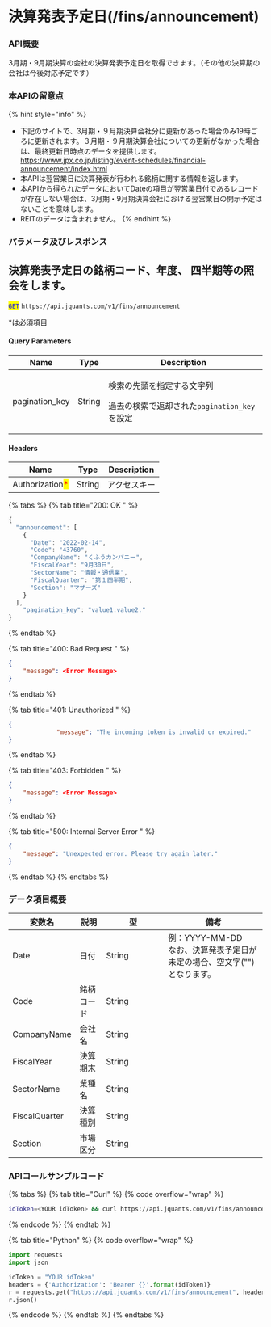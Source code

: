 # 決算発表予定日(/fins/announcement)

### API概要

3月期・9月期決算の会社の決算発表予定日を取得できます。（その他の決算期の会社は今後対応予定です）

### 本APIの留意点

{% hint style="info" %}

* 下記のサイトで、3月期・９月期決算会社分に更新があった場合のみ19時ごろに更新されます。３月期・９月期決算会社についての更新がなかった場合は、最終更新日時点のデータを提供します。\
  <https://www.jpx.co.jp/listing/event-schedules/financial-announcement/index.html>
* 本APIは翌営業日に決算発表が行われる銘柄に関する情報を返します。
* 本APIから得られたデータにおいてDateの項目が翌営業日付であるレコードが存在しない場合は、3月期・9月期決算会社における翌営業日の開示予定はないことを意味します。
* REITのデータは含まれません。
  {% endhint %}

### パラメータ及びレスポンス

## 決算発表予定日の銘柄コード、年度、 四半期等の照会をします。

<mark style="color:blue;">`GET`</mark> `https://api.jquants.com/v1/fins/announcement`

\*は必須項目

#### Query Parameters

| Name            | Type   | Description                                                           |
| --------------- | ------ | --------------------------------------------------------------------- |
| pagination\_key | String | <p>検索の先頭を指定する文字列</p><p>過去の検索で返却された<code>pagination\_key</code>を設定</p> |

#### Headers

| Name                                            | Type   | Description |
| ----------------------------------------------- | ------ | ----------- |
| Authorization<mark style="color:red;">\*</mark> | String | アクセスキー      |

{% tabs %}
{% tab title="200: OK " %}

```javascript
{
  "announcement": [
    {
      "Date": "2022-02-14",
      "Code": "43760",
      "CompanyName": "くふうカンパニー",
      "FiscalYear": "9月30日",
      "SectorName": "情報・通信業",
      "FiscalQuarter": "第１四半期",
      "Section": "マザーズ"
    }
  ],
    "pagination_key": "value1.value2."
}
```

{% endtab %}

{% tab title="400: Bad Request " %}

```json
{
    "message": <Error Message>
}
```

{% endtab %}

{% tab title="401: Unauthorized " %}

```json
{
　　　　　　　　"message": "The incoming token is invalid or expired."
}
```

{% endtab %}

{% tab title="403: Forbidden " %}

```json
{
    "message": <Error Message>
}
```

{% endtab %}

{% tab title="500: Internal Server Error " %}

```json
{
    "message": "Unexpected error. Please try again later."
}
```

{% endtab %}
{% endtabs %}

### データ項目概要

<table><thead><tr><th>変数名</th><th>説明</th><th width="107">型</th><th>備考</th></tr></thead><tbody><tr><td>Date</td><td>日付</td><td>String</td><td>例：YYYY-MM-DD<br>なお、決算発表予定日が未定の場合、空文字("")となります。</td></tr><tr><td>Code</td><td>銘柄コード</td><td>String</td><td></td></tr><tr><td>CompanyName</td><td>会社名</td><td>String</td><td></td></tr><tr><td>FiscalYear</td><td>決算期末</td><td>String</td><td></td></tr><tr><td>SectorName</td><td>業種名</td><td>String</td><td></td></tr><tr><td>FiscalQuarter</td><td>決算種別</td><td>String</td><td></td></tr><tr><td>Section</td><td>市場区分</td><td>String</td><td></td></tr></tbody></table>

### APIコールサンプルコード

{% tabs %}
{% tab title="Curl" %}
{% code overflow="wrap" %}

```bash
idToken=<YOUR idToken> && curl https://api.jquants.com/v1/fins/announcement -H "Authorization: Bearer $idToken"
```

{% endcode %}
{% endtab %}

{% tab title="Python" %}
{% code overflow="wrap" %}

```python
import requests
import json

idToken = "YOUR idToken"
headers = {'Authorization': 'Bearer {}'.format(idToken)}
r = requests.get("https://api.jquants.com/v1/fins/announcement", headers=headers)
r.json()
```

{% endcode %}
{% endtab %}
{% endtabs %}
